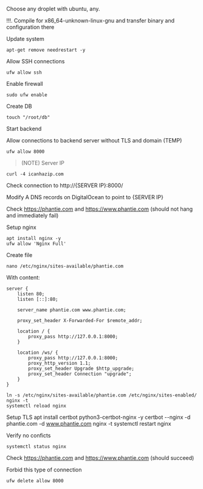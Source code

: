 Choose any droplet with ubuntu, any.

!!!. Compile for x86_64-unknown-linux-gnu and transfer binary and configuration there

Update system

    apt-get remove needrestart -y

Allow SSH connections
    
    ufw allow ssh

Enable firewall
    
    sudo ufw enable

Create DB

    touch "/root/db"

Start backend

Allow connections to backend server without TLS and domain (TEMP)

    ufw allow 8000

> (NOTE) Server IP
    
    curl -4 icanhazip.com

Check connection to http://{SERVER IP}:8000/

Modify A DNS records on DigitalOcean to point to {SERVER IP}

Check https://phantie.com and https://www.phantie.com (should not hang and immediately fail)

Setup nginx

    apt install nginx -y
    ufw allow 'Nginx Full'

Create file

    nano /etc/nginx/sites-available/phantie.com

With content:
```
server {
    listen 80;
    listen [::]:80;

    server_name phantie.com www.phantie.com;

    proxy_set_header X-Forwarded-For $remote_addr;

    location / {
        proxy_pass http://127.0.0.1:8000;
    }

    location /ws/ {
        proxy_pass http://127.0.0.1:8000;
        proxy_http_version 1.1;
        proxy_set_header Upgrade $http_upgrade;
        proxy_set_header Connection "upgrade";
    }
}
```

    ln -s /etc/nginx/sites-available/phantie.com /etc/nginx/sites-enabled/
    nginx -t
    systemctl reload nginx

Setup TLS
    apt install certbot python3-certbot-nginx -y
    certbot --nginx -d phantie.com -d www.phantie.com
    nginx -t
    systemctl restart nginx

Verify no conficts

    systemctl status nginx

Check https://phantie.com and https://www.phantie.com (should succeed)

Forbid this type of connection
    
    ufw delete allow 8000